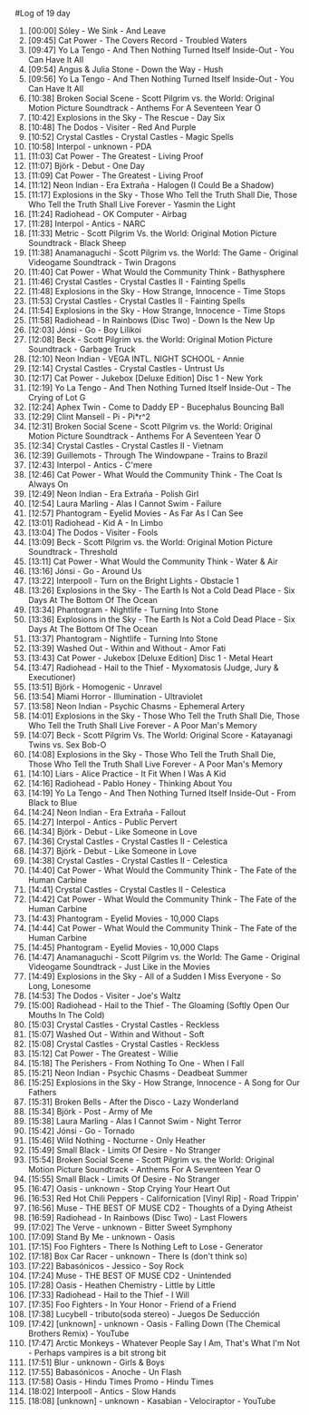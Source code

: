 #Log of 19 day

1. [00:00] Sóley - We Sink - And Leave
1. [09:45] Cat Power - The Covers Record - Troubled Waters
1. [09:47] Yo La Tengo - And Then Nothing Turned Itself Inside-Out - You Can Have It All
1. [09:54] Angus & Julia Stone - Down the Way - Hush
1. [09:56] Yo La Tengo - And Then Nothing Turned Itself Inside-Out - You Can Have It All
1. [10:38] Broken Social Scene - Scott Pilgrim vs. the World: Original Motion Picture Soundtrack - Anthems For A Seventeen Year O
1. [10:42] Explosions in the Sky - The Rescue - Day Six
1. [10:48] The Dodos - Visiter - Red And Purple
1. [10:52] Crystal Castles - Crystal Castles - Magic Spells
1. [10:58] Interpol - unknown - PDA
1. [11:03] Cat Power - The Greatest - Living Proof
1. [11:07] Björk - Debut - One Day
1. [11:09] Cat Power - The Greatest - Living Proof
1. [11:12] Neon Indian - Era Extraña - Halogen (I Could Be a Shadow)
1. [11:17] Explosions in the Sky - Those Who Tell the Truth Shall Die, Those Who Tell the Truth Shall Live Forever - Yasmin the Light
1. [11:24] Radiohead - OK Computer - Airbag
1. [11:28] Interpol - Antics - NARC
1. [11:33] Metric - Scott Pilgrim Vs. the World: Original Motion Picture Soundtrack - Black Sheep
1. [11:38] Anamanaguchi - Scott Pilgrim vs. the World: The Game - Original Videogame Soundtrack - Twin Dragons
1. [11:40] Cat Power - What Would the Community Think - Bathysphere
1. [11:46] Crystal Castles - Crystal Castles II - Fainting Spells
1. [11:48] Explosions in the Sky - How Strange, Innocence - Time Stops
1. [11:53] Crystal Castles - Crystal Castles II - Fainting Spells
1. [11:54] Explosions in the Sky - How Strange, Innocence - Time Stops
1. [11:58] Radiohead - In Rainbows (Disc Two) - Down Is the New Up
1. [12:03] Jónsi - Go - Boy Lilikoi
1. [12:08] Beck - Scott Pilgrim vs. the World: Original Motion Picture Soundtrack - Garbage Truck
1. [12:10] Neon Indian - VEGA INTL. NIGHT SCHOOL - Annie
1. [12:14] Crystal Castles - Crystal Castles - Untrust Us
1. [12:17] Cat Power - Jukebox [Deluxe Edition] Disc 1 - New York
1. [12:19] Yo La Tengo - And Then Nothing Turned Itself Inside-Out - The Crying of Lot G
1. [12:24] Aphex Twin - Come to Daddy EP - Bucephalus Bouncing Ball
1. [12:29] Clint Mansell - Pi - Pi*r^2
1. [12:31] Broken Social Scene - Scott Pilgrim vs. the World: Original Motion Picture Soundtrack - Anthems For A Seventeen Year O
1. [12:34] Crystal Castles - Crystal Castles II - Vietnam
1. [12:39] Guillemots - Through The Windowpane - Trains to Brazil
1. [12:43] Interpol - Antics - C'mere
1. [12:46] Cat Power - What Would the Community Think - The Coat Is Always On
1. [12:49] Neon Indian - Era Extraña - Polish Girl
1. [12:54] Laura Marling - Alas I Cannot Swim - Failure
1. [12:57] Phantogram - Eyelid Movies - As Far As I Can See
1. [13:01] Radiohead - Kid A - In Limbo
1. [13:04] The Dodos - Visiter - Fools
1. [13:09] Beck - Scott Pilgrim vs. the World: Original Motion Picture Soundtrack - Threshold
1. [13:11] Cat Power - What Would the Community Think - Water & Air
1. [13:16] Jónsi - Go - Around Us
1. [13:22] Interpooll - Turn on the Bright Lights - Obstacle 1
1. [13:26] Explosions in the Sky - The Earth Is Not a Cold Dead Place - Six Days At The Bottom Of The Ocean
1. [13:34] Phantogram - Nightlife - Turning Into Stone
1. [13:36] Explosions in the Sky - The Earth Is Not a Cold Dead Place - Six Days At The Bottom Of The Ocean
1. [13:37] Phantogram - Nightlife - Turning Into Stone
1. [13:39] Washed Out - Within and Without - Amor Fati
1. [13:43] Cat Power - Jukebox [Deluxe Edition] Disc 1 - Metal Heart
1. [13:47] Radiohead - Hail to the Thief - Myxomatosis (Judge, Jury & Executioner)
1. [13:51] Björk - Homogenic - Unravel
1. [13:54] Miami Horror - Illumination - Ultraviolet
1. [13:58] Neon Indian - Psychic Chasms - Ephemeral Artery
1. [14:01] Explosions in the Sky - Those Who Tell the Truth Shall Die, Those Who Tell the Truth Shall Live Forever - A Poor Man's Memory
1. [14:07] Beck - Scott Pilgrim Vs. The World: Original Score - Katayanagi Twins vs. Sex Bob-O
1. [14:08] Explosions in the Sky - Those Who Tell the Truth Shall Die, Those Who Tell the Truth Shall Live Forever - A Poor Man's Memory
1. [14:10] Liars - Alice Practice - It Fit When I Was A Kid
1. [14:16] Radiohead - Pablo Honey - Thinking About You
1. [14:19] Yo La Tengo - And Then Nothing Turned Itself Inside-Out - From Black to Blue
1. [14:24] Neon Indian - Era Extraña - Fallout
1. [14:27] Interpol - Antics - Public Pervert
1. [14:34] Björk - Debut - Like Someone in Love
1. [14:36] Crystal Castles - Crystal Castles II - Celestica
1. [14:37] Björk - Debut - Like Someone in Love
1. [14:38] Crystal Castles - Crystal Castles II - Celestica
1. [14:40] Cat Power - What Would the Community Think - The Fate of the Human Carbine
1. [14:41] Crystal Castles - Crystal Castles II - Celestica
1. [14:42] Cat Power - What Would the Community Think - The Fate of the Human Carbine
1. [14:43] Phantogram - Eyelid Movies - 10,000 Claps
1. [14:44] Cat Power - What Would the Community Think - The Fate of the Human Carbine
1. [14:45] Phantogram - Eyelid Movies - 10,000 Claps
1. [14:47] Anamanaguchi - Scott Pilgrim vs. the World: The Game - Original Videogame Soundtrack - Just Like in the Movies
1. [14:49] Explosions in the Sky - All of a Sudden I Miss Everyone - So Long, Lonesome
1. [14:53] The Dodos - Visiter - Joe's Waltz
1. [15:00] Radiohead - Hail to the Thief - The Gloaming (Softly Open Our Mouths In The Cold)
1. [15:03] Crystal Castles - Crystal Castles - Reckless
1. [15:07] Washed Out - Within and Without - Soft
1. [15:08] Crystal Castles - Crystal Castles - Reckless
1. [15:12] Cat Power - The Greatest - Willie
1. [15:18] The Perishers - From Nothing To One - When I Fall
1. [15:21] Neon Indian - Psychic Chasms - Deadbeat Summer
1. [15:25] Explosions in the Sky - How Strange, Innocence - A Song for Our Fathers
1. [15:31] Broken Bells - After the Disco - Lazy Wonderland
1. [15:34] Björk - Post - Army of Me
1. [15:38] Laura Marling - Alas I Cannot Swim - Night Terror
1. [15:42] Jónsi - Go - Tornado
1. [15:46] Wild Nothing - Nocturne - Only Heather
1. [15:49] Small Black - Limits Of Desire - No Stranger
1. [15:54] Broken Social Scene - Scott Pilgrim vs. the World: Original Motion Picture Soundtrack - Anthems For A Seventeen Year O
1. [15:55] Small Black - Limits Of Desire - No Stranger
1. [16:47] Oasis - unknown - Stop Crying Your Heart Out
1. [16:53] Red Hot Chili Peppers - Californication [Vinyl Rip] - Road Trippin'
1. [16:56] Muse - THE BEST OF MUSE CD2 - Thoughts of a Dying Atheist
1. [16:59] Radiohead - In Rainbows (Disc Two) - Last Flowers
1. [17:02] The Verve - unknown - Bitter Sweet Symphony
1. [17:09] Stand By Me - unknown - Oasis
1. [17:15] Foo Fighters - There Is Nothing Left to Lose - Generator
1. [17:18] Box Car Racer - unknown - There Is (don't think so)
1. [17:22] Babasónicos - Jessico - Soy Rock
1. [17:24] Muse - THE BEST OF MUSE CD2 - Unintended
1. [17:28] Oasis - Heathen Chemistry - Little by Little
1. [17:33] Radiohead - Hail to the Thief - I Will
1. [17:35] Foo Fighters - In Your Honor - Friend of a Friend
1. [17:38] Lucybell - tributo(soda stereo) - Juegos De Seducción
1. [17:42] [unknown] - unknown - Oasis - Falling Down (The Chemical Brothers Remix) - YouTube
1. [17:47] Arctic Monkeys - Whatever People Say I Am, That's What I'm Not - Perhaps vampires is a bit strong bit
1. [17:51] Blur - unknown - Girls & Boys
1. [17:55] Babasónicos - Anoche - Un Flash
1. [17:58] Oasis - Hindu Times Promo - Hindu Times
1. [18:02] Interpooll - Antics - Slow Hands
1. [18:08] [unknown] - unknown - Kasabian - Velociraptor - YouTube
